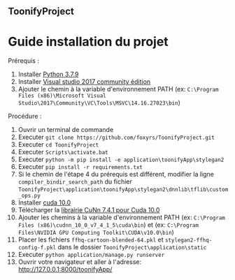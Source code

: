 ## ToonifyProject

# Guide installation du projet

Prérequis :
  1. Installer [Python 3.7.9](https://www.python.org/downloads/release/python-379/)
  2. Installer [Visual studio 2017 community édition](https://visualstudio.microsoft.com/fr/free-developer-offers/)
  3. Ajouter le chemin à la variable d'environnement PATH (ex: `C:\Program Files (x86)\Microsoft Visual Studio\2017\Community\VC\Tools\MSVC\14.16.27023\bin`)

Procédure :
  1. Ouvrir un terminal de commande
  2. Executer `git clone https://github.com/foxyrs/ToonifyProject.git`
  3. Executer `cd ToonifyProject`
  4. Executer `Scripts\activate.bat`
  5. Executer `python -m pip install -e application\toonifyApp\stylegan2`
  6. Executer `pip install -r requirements.txt`
  7. Si le chemin de l'étape 4 du prérequis est différent, modifier la ligne `compiler_bindir_search_path` du fichier `ToonifyProject\application\toonifyApp\stylegan2\dnnlib\tflib\custom_ops.py`
  8. Installer [cuda 10.0](https://developer.nvidia.com/cuda-10.0-download-archive?target_os=Windows&target_arch=x86_64&target_version=10&target_type=exelocal) 
  9. Télécharger la [librairie CuNn 7.4.1 pour Cuda 10.0](https://developer.nvidia.com/rdp/cudnn-archive)
  10. Ajouter les chemins à la variable d'environnement PATH (ex: `C:\Program Files (x86)\cudnn_10_0_v7_4_1_5\cuda\bin`) et (ex: `C:\Program Files\NVIDIA GPU Computing Toolkit\CUDA\v10.0\bin`)
  11. Placer les fichiers `ffhq-cartoon-blended-64.pkl` et `stylegan2-ffhq-config-f.pkl` dans le dossier `ToonifyProject\application\static`
  12. Executer `python application/manage.py runserver`
  13. Ouvrir votre navigateur et aller à l'adresse: http://127.0.0.1:8000/toonifyApp/
